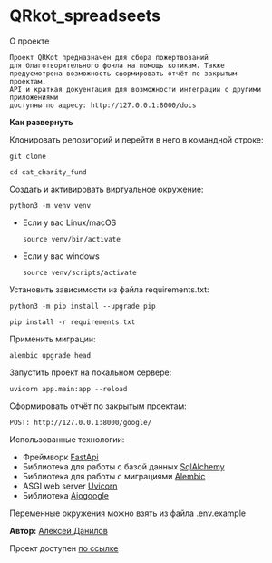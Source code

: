 # QRkot_spreadseets

О проекте
```
Проект QRKot предназначен для сбора пожертвований
для благотворительного фонла на помощь котикам. Также
предусмотрена возможность сформировать отчёт по закрытым
проектам.
API и краткая докуентация для возможности интеграции с другими приложениями
доступны по адресу: http://127.0.0.1:8000/docs
```


**Как развернуть**

Клонировать репозиторий и перейти в него в командной строке:

```
git clone 
```

```
cd cat_charity_fund
```

Cоздать и активировать виртуальное окружение:

```
python3 -m venv venv
```

* Если у вас Linux/macOS

    ```
    source venv/bin/activate
    ```

* Если у вас windows

    ```
    source venv/scripts/activate
    ```

Установить зависимости из файла requirements.txt:

```
python3 -m pip install --upgrade pip
```

```
pip install -r requirements.txt
```

Применить миграции:

```
alembic upgrade head
```

Запустить проект на локальном сервере:

```
uvicorn app.main:app --reload
```

Сформировать отчёт по закрытым проектам:

```
POST: http://127.0.0.1:8000/google/
```


Использованные технологии:
* Фреймворк [FastApi](https://fastapi.tiangolo.com/)
* Библиотека для работы с базой данных [SqlAlchemy](https://www.sqlalchemy.org/)
* Библиотека для работы с миграциями [Alembic](https://alembic.sqlalchemy.org/en/latest/)
* ASGI web server [Uvicorn](https://www.uvicorn.org/)
* Библиотека [Aiogoogle](https://pypi.org/project/aiogoogle/)

Переменные окружения можно взять из файла .env.example

**Автор:** [Алексей Данилов](https://github.com/AlexeyDanilov/)

Проект доступен [по ссылке](https://github.com/AlexeyDanilov/cat_charity_fund)
